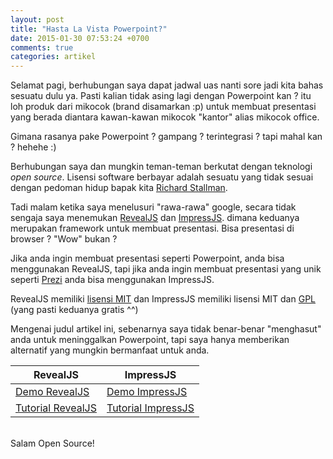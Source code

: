 ```yaml
---
layout: post
title: "Hasta La Vista Powerpoint?"
date: 2015-01-30 07:53:24 +0700
comments: true
categories: artikel
---
```


Selamat pagi, berhubungan saya dapat jadwal uas nanti sore jadi kita bahas sesuatu dulu ya. Pasti kalian tidak asing lagi dengan Powerpoint kan ? itu loh produk dari mikocok (brand disamarkan :p) untuk membuat presentasi yang berada diantara kawan-kawan mikocok "kantor" alias mikocok office.

Gimana rasanya pake Powerpoint ?
gampang ? terintegrasi ? tapi mahal kan ? hehehe :)

Berhubungan saya dan mungkin teman-teman berkutat dengan teknologi *open source*. Lisensi software berbayar adalah sesuatu yang tidak sesuai dengan pedoman hidup bapak kita [Richard Stallman](http://en.wikipedia.org/wiki/Richard_Stallman).

Tadi malam ketika saya menelusuri "rawa-rawa" google, secara tidak sengaja saya menemukan [RevealJS](http://revealjs.com/) dan [ImpressJS](https://github.com/bartaz/impress.js/). dimana keduanya merupakan framework untuk membuat presentasi. Bisa presentasi di browser ? "Wow" bukan ?

<!--more-->

Jika anda ingin membuat presentasi seperti Powerpoint, anda bisa menggunakan RevealJS, tapi jika anda ingin membuat presentasi yang unik seperti [Prezi](http://prezi.com/) anda bisa menggunakan ImpressJS.

RevealJS memiliki [lisensi MIT](http://en.wikipedia.org/wiki/MIT_License) dan ImpressJS memiliki lisensi MIT dan [GPL](http://id.wikipedia.org/wiki/Lisensi_Publik_Umum_GNU) (yang pasti keduanya gratis ^^)

Mengenai judul artikel ini, sebenarnya saya tidak benar-benar "menghasut" anda untuk meninggalkan Powerpoint, tapi saya hanya memberikan alternatif yang mungkin bermanfaat untuk anda.


| RevealJS | ImpressJS |
|--------|--------|
| [Demo RevealJS](http://lab.hakim.se/reveal-js/#/) | [Demo ImpressJS](http://bartaz.github.io/impress.js/#/bored) |
| [Tutorial RevealJS](https://github.com/hakimel/reveal.js/wiki/Articles-&-Tutorials) | [Tutorial ImpressJS](https://github.com/bartaz/impress.js/wiki/impress.js-tutorials-and-other-learning-resources) |

<br/>
Salam Open Source!
